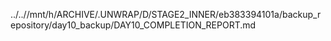../..//mnt/h/ARCHIVE/.UNWRAP/D/STAGE2_INNER/eb383394101a/backup_repository/day10_backup/DAY10_COMPLETION_REPORT.md
